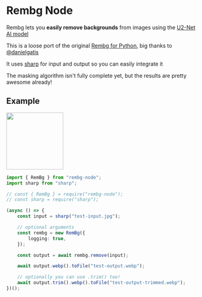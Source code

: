 # Rembg Node

Rembg lets you **easily remove backgrounds** from images using the [U2-Net AI model](https://github.com/xuebinqin/U-2-Net)

This is a loose port of the original [Rembg for Python](https://github.com/danielgatis/rembg), big thanks to [@danielgatis](https://github.com/danielgatis)

It uses [sharp](https://github.com/lovell/sharp) for input and output so you can easily integrate it

The masking algorithm isn't fully complete yet, but the results are pretty awesome already!

## Example

<img height="150" src="https://user-images.githubusercontent.com/8362329/178580004-9bf4f02c-13ad-404a-823a-47cc3e938fd7.png"/>

```ts
import { RemBg } from "rembg-node";
import sharp from "sharp";

// const { RemBg } = require("rembg-node");
// const sharp = require("sharp");

(async () => {
	const input = sharp("test-input.jpg");

	// optional arguments
	const rembg = new RemBg({
		logging: true,
	});

	const output = await rembg.remove(input);

	await output.webp().toFile("test-output.webp");

	// optionally you can use .trim() too!
	await output.trim().webp().toFile("test-output-trimmed.webp");
})();
```
